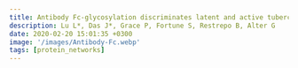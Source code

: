 ```yaml
---
title: Antibody Fc-glycosylation discriminates latent and active tuberculosis
description: Lu L*, Das J*, Grace P, Fortune S, Restrepo B, Alter G
date: 2020-02-20 15:01:35 +0300
image: '/images/Antibody-Fc.webp'
tags: [protein_networks]
---
```

